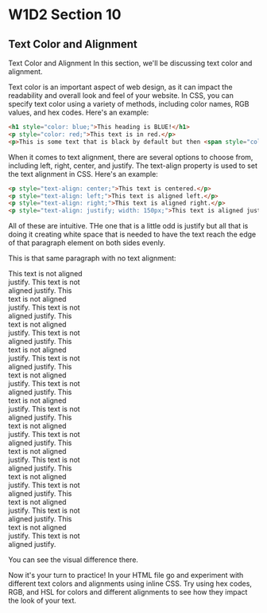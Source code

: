 # W1D2 Section 10
## Text Color and Alignment
 
Text Color and Alignment
In this section, we'll be discussing text color and alignment.
 
Text color is an important aspect of web design, as it can impact the readability and overall look and feel of your website. In CSS, you can specify text color using a variety of methods, including color names, RGB values, and hex codes. Here's an example:
 
```html
<h1 style="color: blue;">This heading is BLUE!</h1>
<p style="color: red;">This text is in red.</p>
<p>This is some text that is black by default but then <span style="color: purple;">we introduce a span tag and now this section of text is purple!</span></p>
```
 
When it comes to text alignment, there are several options to choose from, including left, right, center, and justify. The text-align property is used to set the text alignment in CSS. Here's an example:
 
```html
<p style="text-align: center;">This text is centered.</p>
<p style="text-align: left;">This text is aligned left.</p>
<p style="text-align: right;">This text is aligned right.</p>
<p style="text-align: justify; width: 150px;">This text is aligned justify. This text is aligned justify. This text is aligned justify. This text is aligned justify. This text is aligned justify. This text is aligned justify. This text is aligned justify. This text is aligned justify. This text is aligned justify. This text is aligned justify. This text is aligned justify. This text is aligned justify. This text is aligned justify. This text is aligned justify. This text is aligned justify. This text is aligned justify. This text is aligned justify. This text is aligned justify. This text is aligned justify. This text is aligned justify. This text is aligned justify. This text is aligned justify. </p>
```
All of these are intuitive. THe one that is a little odd is justify but all that is doing it creating white space that is needed to have the text reach the edge of that paragraph element on both sides evenly.
 
This is that same paragraph with no text alignment:
 
<p style="width: 150px;">This text is not aligned justify. This text is not aligned justify. This text is not aligned justify. This text is not aligned justify. This text is not aligned justify. This text is not aligned justify. This text is not aligned justify. This text is not aligned justify. This text is not aligned justify. This text is not aligned justify. This text is not aligned justify. This text is not aligned justify. This text is not aligned justify. This text is not aligned justify. This text is not aligned justify. This text is not aligned justify. This text is not aligned justify. This text is not aligned justify. This text is not aligned justify. This text is not aligned justify. This text is not aligned justify. This text is not aligned justify. </p>
 
You can see the visual difference there.
 
Now it's your turn to practice! In your HTML file go and experiment with different text colors and alignments using inline CSS. Try using hex codes, RGB, and HSL for colors and different alignments to see how they impact the look of your text.